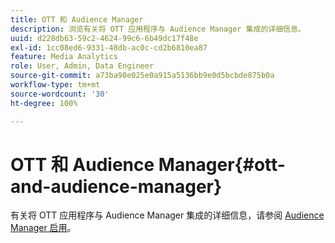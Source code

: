 ```yaml
---
title: OTT 和 Audience Manager
description: 浏览有关将 OTT 应用程序与 Audience Manager 集成的详细信息。
uuid: d228db63-59c2-4624-99c6-6b49dc17f48e
exl-id: 1cc08ed6-9331-48db-ac0c-cd2b6810ea87
feature: Media Analytics
role: User, Admin, Data Engineer
source-git-commit: a73ba98e025e0a915a5136bb9e0d5bcbde875b0a
workflow-type: tm+mt
source-wordcount: '30'
ht-degree: 100%

---
```


# OTT 和 Audience Manager{#ott-and-audience-manager}

有关将 OTT 应用程序与 Audience Manager 集成的详细信息，请参阅 [Audience Manager 启用](/help/legacy/intro-to-ava/am-enablement.md)。
